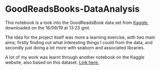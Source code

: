 # GoodReadsBooks-DataAnalysis
  
This notebook is a look into the GoodReadsBook data set from [Kaggle](https://www.kaggle.com/jealousleopard/goodreadsbooks), downloaded on the 16/09/19 at 13:23 gmt.  
  
The idea for the project itself was more a learning exercise, with two main aims; firstly finding out what interesting things I could from the data, and secondly just doing a lot more with seaborn and associated libraries.  

A lot of my work was learnt through another notebook on the Kaggle website, also based on this dataset. [Link here.](https://www.kaggle.com/hoshi7/goodreads-analysis-and-recommending-books)
  
